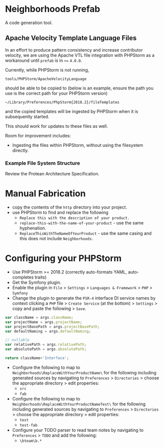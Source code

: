 # Neighborhoods Prefab
A code generation tool.


## Apache Velocity Template Language Files

In an effort to produce pattern consistency and increase contributor velocity, we are using the Apache VTL file integration with PHPStorm as a workaround until `prefab` is in `>=` `4.0.0`.

Currently, while PHPStorm is not running,

`tools/PHPStorm/ApacheVelocityLanguage`

should be able to be copied to (below is an example, ensure the path you use is the correct path for your PHPStorm version)

`~/Library/Preferences/PhpStorm{2018.2}/fileTemplates`

and the copied templates will be ingested by PHPStorm when it is subsequently started.

This should work for updates to these files as well.

Room for improvement includes:
* Ingesting the files within PHPStorm, without using the filesystem directly.

### Example File System Structure
Review the Protean Architecture Specification.

# Manual Fabrication
* copy the contents of the `http` directory into your project.
* use PHPStorm to find and replace the following
    * `Replace this with the description of your product.`
    * `replace-this-with-the-name-of-your-product` - use the same hyphenation.
    * `ReplaceThisWithTheNameOfYourProduct` - use the same casing and this does not include `Neighborhoods`.

# Configuring your PHPStorm
* Use PHPStorm >= 2018.2 (correctly auto-formats YAML, auto-completes traits)
* Get the Symfony plugin.
* Enable the plugin in `File` > `Settings` > `Languages & Framework` > `PHP` > `Symfony`
* Change the plugin to generate the `PSR-4` interface DI service names by context clicking a `PHP` file > `Create Service` (at the bottom) > `Settings` > copy and paste the following > `Save`.
```javascript
var className = args.className;
var projectName = args.projectName;
var projectBasePath = args.projectBasePath;
var defaultNaming = args.defaultNaming;

// nullable
var relativePath = args.relativePath;
var absolutePath = args.absolutePath;

return className+'Interface';
```
* Configure the following to map to `Neighborhoods\ReplaceWithYourProductName\` for the following including generated sources by navigating to `Preferences` > `Directories` > choose the appropriate directory > edit properties:
    * `src`
    * `fab`
* Configure the following to map to `Neighborhoods\ReplaceWithYourProductNameTest\` for the following including generated sources by navigating to `Preferences` > `Directories` > choose the appropriate directory > edit properties:
    * `test`
    * `test-fab`
* Configure your TODO parser to read team notes by navigating to `Preferences` > `TODO` and add the following:
    * `\bteam\b.*`

